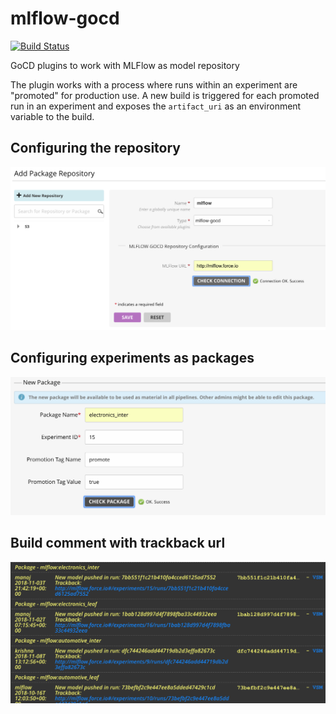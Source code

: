# mlflow-gocd
[![Build Status](https://travis-ci.org/indix/mlflow-gocd.svg?branch=master)](https://travis-ci.org/indix/mlflow-gocd)

GoCD plugins to work with MLFlow as model repository

The plugin works with a process where runs within an experiment are "promoted" for production use. A new build is triggered for each promoted run in an experiment and exposes the `artifact_uri` as an environment variable to the build.

## Configuring the repository

<p align="center">
<img src="docs/configure-repository.png"/>
</p>

## Configuring experiments as packages

<p align="center">
<img src="docs/configure-package.png"/>
</p>

## Build comment with trackback url

<p align="center">
<img src="docs/trackback.png"/>
</p>


